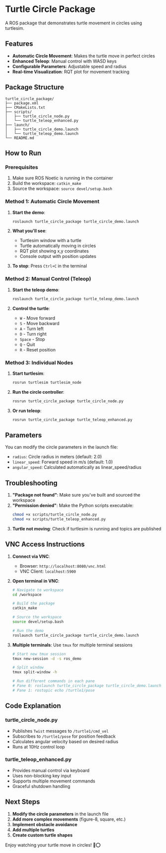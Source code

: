 # Turtle Circle Package

A ROS package that demonstrates turtle movement in circles using turtlesim.

## Features

- **Automatic Circle Movement**: Makes the turtle move in perfect circles
- **Enhanced Teleop**: Manual control with WASD keys
- **Configurable Parameters**: Adjustable speed and radius
- **Real-time Visualization**: RQT plot for movement tracking

## Package Structure

```
turtle_circle_package/
├── package.xml
├── CMakeLists.txt
├── scripts/
│   ├── turtle_circle_node.py
│   └── turtle_teleop_enhanced.py
├── launch/
│   ├── turtle_circle_demo.launch
│   └── turtle_teleop_demo.launch
└── README.md
```

## How to Run

### Prerequisites

1. Make sure ROS Noetic is running in the container
2. Build the workspace: `catkin_make`
3. Source the workspace: `source devel/setup.bash`

### Method 1: Automatic Circle Movement

1. **Start the demo**:
   ```bash
   roslaunch turtle_circle_package turtle_circle_demo.launch
   ```

2. **What you'll see**:
   - Turtlesim window with a turtle
   - Turtle automatically moving in circles
   - RQT plot showing x,y coordinates
   - Console output with position updates

3. **To stop**: Press `Ctrl+C` in the terminal

### Method 2: Manual Control (Teleop)

1. **Start the teleop demo**:
   ```bash
   roslaunch turtle_circle_package turtle_teleop_demo.launch
   ```

2. **Control the turtle**:
   - `W` - Move forward
   - `S` - Move backward
   - `A` - Turn left
   - `D` - Turn right
   - `Space` - Stop
   - `Q` - Quit
   - `R` - Reset position

### Method 3: Individual Nodes

1. **Start turtlesim**:
   ```bash
   rosrun turtlesim turtlesim_node
   ```

2. **Run the circle controller**:
   ```bash
   rosrun turtle_circle_package turtle_circle_node.py
   ```

3. **Or run teleop**:
   ```bash
   rosrun turtle_circle_package turtle_teleop_enhanced.py
   ```

## Parameters

You can modify the circle parameters in the launch file:

- `radius`: Circle radius in meters (default: 2.0)
- `linear_speed`: Forward speed in m/s (default: 1.0)
- `angular_speed`: Calculated automatically as linear_speed/radius

## Troubleshooting

1. **"Package not found"**: Make sure you've built and sourced the workspace
2. **"Permission denied"**: Make the Python scripts executable:
   ```bash
   chmod +x scripts/turtle_circle_node.py
   chmod +x scripts/turtle_teleop_enhanced.py
   ```
3. **Turtle not moving**: Check if turtlesim is running and topics are published

## VNC Access Instructions

1. **Connect via VNC**:
   - Browser: `http://localhost:8080/vnc.html`
   - VNC Client: `localhost:5900`

2. **Open terminal in VNC**:
   ```bash
   # Navigate to workspace
   cd /workspace
   
   # Build the package
   catkin_make
   
   # Source the workspace
   source devel/setup.bash
   
   # Run the demo
   roslaunch turtle_circle_package turtle_circle_demo.launch
   ```

3. **Multiple terminals**: Use `tmux` for multiple terminal sessions
   ```bash
   # Start new tmux session
   tmux new-session -d -s ros_demo
   
   # Split window
   tmux split-window -h
   
   # Run different commands in each pane
   # Pane 0: roslaunch turtle_circle_package turtle_circle_demo.launch
   # Pane 1: rostopic echo /turtle1/pose
   ```

## Code Explanation

### turtle_circle_node.py
- Publishes `Twist` messages to `/turtle1/cmd_vel`
- Subscribes to `/turtle1/pose` for position feedback
- Calculates angular velocity based on desired radius
- Runs at 10Hz control loop

### turtle_teleop_enhanced.py
- Provides manual control via keyboard
- Uses non-blocking key input
- Supports multiple movement commands
- Graceful shutdown handling

## Next Steps

1. **Modify the circle parameters** in the launch file
2. **Add more complex movements** (figure-8, square, etc.)
3. **Implement obstacle avoidance**
4. **Add multiple turtles**
5. **Create custom turtle shapes**

Enjoy watching your turtle move in circles! 🐢⭕ 